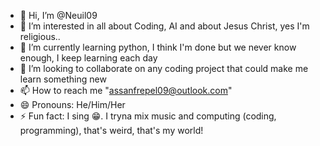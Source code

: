 - 👋 Hi, I’m @Neuil09
- 👀 I’m interested in all about Coding, AI and about Jesus Christ,  yes I'm religious..
- 🌱 I’m currently learning python, I think I'm done but we never know enough, I keep learning each day
- 💞️ I’m looking to collaborate on any coding project that could make me learn something new 
- 📫 How to reach me "assanfrepel09@outlook.com" 
- 😄 Pronouns: He/Him/Her
- ⚡ Fun fact: I sing 😁. I tryna mix music and computing (coding, programming), that's weird, that's my world!

<!---
Neuil09/Neuil09 is a ✨ special ✨ repository because its `README.md` (this file) appears on your GitHub profile.
You can click the Preview link to take a look at your changes.
--->
